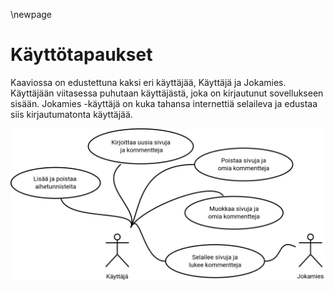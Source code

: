 \newpage
# Käyttötapaukset

Kaaviossa on edustettuna kaksi eri käyttäjää, Käyttäjä ja Jokamies.
Käyttäjään viitasessa puhutaan käyttäjästä, joka on kirjautunut sovellukseen sisään.
Jokamies -käyttäjä on kuka tahansa internettiä selaileva ja edustaa siis kirjautumatonta käyttäjää.

![käyttötapauskaavio](kayttotapauskaavio.png "Käyttötapauskaavio")
